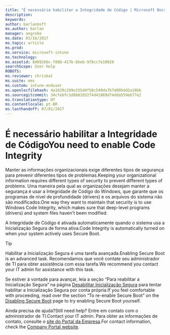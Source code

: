 ```yaml
---
title: "É necessário habilitar a Integridade de Código | Microsoft Docs"
description: 
keywords: 
author: barlanmsft
ms.author: barlan
manager: angrobe
ms.date: 03/16/2017
ms.topic: article
ms.prod: 
ms.service: microsoft-intune
ms.technology: 
ms.assetid: 84892bbc-f888-417b-bbeb-978cc7e10028
searchScope: User help
ROBOTS: 
ms.reviewer: chrisbal
ms.suite: ems
ms.custom: intune-enduser
ms.openlocfilehash: 4a1639c289e335d4f50c549da7b7d895dd2a10bb
ms.sourcegitcommit: 34cfebfc1d8b81032f4d41869d74dda559e677e2
ms.translationtype: HT
ms.contentlocale: pt-BR
ms.lasthandoff: 07/01/2017
---
```

# <span data-ttu-id="61efc-102">É necessário habilitar a Integridade de Código</span><span class="sxs-lookup"><span data-stu-id="61efc-102">You need to enable Code Integrity</span></span>
<a id="you-need-to-enable-code-integrity" class="xliff"></a>

<span data-ttu-id="61efc-103">Manter as informações organizacionais exige diferentes tipos de segurança para prevenir diferentes tipos de problemas.</span><span class="sxs-lookup"><span data-stu-id="61efc-103">Keeping your organizational information requires different types of security to prevent different types of problems.</span></span> <span data-ttu-id="61efc-104">Uma maneira pela qual as organizações desejam manter a segurança é usar a Integridade de Código do Windows, que garante que os programas de nível de profundidade (drivers) e os arquivos do sistema não são modificados.</span><span class="sxs-lookup"><span data-stu-id="61efc-104">One way they want to maintain that security is to use Windows Code Integrity, which makes sure that deep-level programs (drivers) and system files haven't been modified.</span></span>

<span data-ttu-id="61efc-105">A Integridade de Código é ativada automaticamente quando o sistema usa a Inicialização Segura de forma ativa.</span><span class="sxs-lookup"><span data-stu-id="61efc-105">Code Integrity is automatically turned on when your system actively uses Secure Boot.</span></span>

> [!Tip]
> <span data-ttu-id="61efc-106">Habilitar a Inicialização Segura é uma tarefa avançada.</span><span class="sxs-lookup"><span data-stu-id="61efc-106">Enabling Secure Boot is an advanced task.</span></span> <span data-ttu-id="61efc-107">Recomendamos que você contate seu administrador de TI para obter assistência com essa tarefa.</span><span class="sxs-lookup"><span data-stu-id="61efc-107">We recommend you contact your IT admin for assistance with this task.</span></span>

<span data-ttu-id="61efc-108">Se estiver à vontade para avançar, leia a seção “Para reabilitar a Inicialização Segura” na página [Desabilitar Inicialização Segura](https://msdn.microsoft.com/library/windows/hardware/dn898540(v=vs.85).aspx) para tentar habilitar a Inicialização Segura por conta própria.</span><span class="sxs-lookup"><span data-stu-id="61efc-108">If you feel comfortable with proceeding, read over the section “To re-enable Secure Boot” on the [Disabling Secure Boot](https://msdn.microsoft.com/library/windows/hardware/dn898540(v=vs.85).aspx) page to try enabling Secure Boot yourself.</span></span>

<span data-ttu-id="61efc-109">Ainda precisa de ajuda?</span><span class="sxs-lookup"><span data-stu-id="61efc-109">Still need help?</span></span> <span data-ttu-id="61efc-110">Entre em contato com o administrador de TI.</span><span class="sxs-lookup"><span data-stu-id="61efc-110">Contact your IT admin.</span></span> <span data-ttu-id="61efc-111">Para obter as informações de contato, consulte o [site do Portal da Empresa](http://portal.manage.microsoft.com).</span><span class="sxs-lookup"><span data-stu-id="61efc-111">For contact information, check the [Company Portal website](http://portal.manage.microsoft.com).</span></span>
